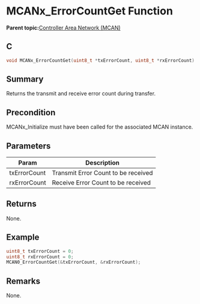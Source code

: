 # MCANx\_ErrorCountGet Function

**Parent topic:**[Controller Area Network \(MCAN\)](GUID-C9F1E50C-1EF0-4941-A9CB-89808C7C54AF.md)

## C

```c
void MCANx_ErrorCountGet(uint8_t *txErrorCount, uint8_t *rxErrorCount) // x - Instance of the MCAN peripheral
```

## Summary

Returns the transmit and receive error count during transfer.

## Precondition

MCANx\_Initialize must have been called for the associated MCAN instance.

## Parameters

|Param|Description|
|-----|-----------|
|txErrorCount|Transmit Error Count to be received|
|rxErrorCount|Receive Error Count to be received|

## Returns

None.

## Example

```c
uint8_t txErrorCount = 0;
uint8_t rxErrorCount = 0;
MCAN0_ErrorCountGet(&txErrorCount, &rxErrorCount);
```

## Remarks

None.


